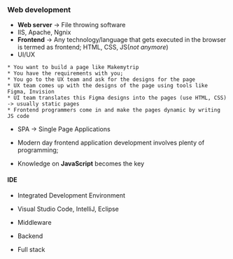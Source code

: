 ### Web development

* **Web server** -> File throwing software
* IIS, Apache, Ngnix
* **Frontend** -> Any technology/language that gets executed in the browser is termed as frontend; HTML, CSS, JS(*not anymore*)
* UI/UX

```
* You want to build a page like Makemytrip
* You have the requirements with you; 
* You go to the UX team and ask for the designs for the page
* UX team comes up with the designs of the page using tools like Figma, Invision
* UI team translates this Figma designs into the pages (use HTML, CSS) -> usually static pages
* Frontend programmers come in and make the pages dynamic by writing JS code
```

* SPA -> Single Page Applications

* Modern day frontend application development involves plenty of programming;
* Knowledge on **JavaScript** becomes the key

#### IDE

* Integrated Development Environment
* Visual Studio Code, IntelliJ, Eclipse


* Middleware
* Backend
* Full stack
